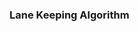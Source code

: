 ### Lane Keeping Algorithm

[](/retrofitting%20car%20with%20perception%20hardware%20and%20DL%20algorithm.pdf)
